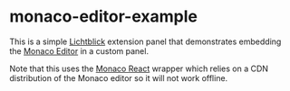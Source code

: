 # monaco-editor-example

This is a simple [Lichtblick](https://github.com/Lichtblick-Suite) extension panel that demonstrates
embedding the [Monaco Editor](https://microsoft.github.io/monaco-editor/) in a custom panel.

Note that this uses the [Monaco React](https://github.com/suren-atoyan/monaco-react) wrapper which
relies on a CDN distribution of the Monaco editor so it will not work offline.

